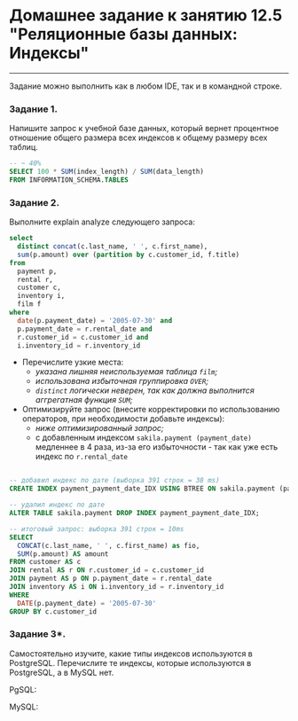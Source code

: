 # Домашнее задание к занятию 12.5 "Реляционные базы данных: Индексы"

---

Задание можно выполнить как в любом IDE, так и в командной строке.

### Задание 1.

Напишите запрос к учебной базе данных, который вернет процентное отношение общего размера всех индексов к общему размеру всех таблиц.

```sql
-- ~ 40%
SELECT 100 * SUM(index_length) / SUM(data_length) 
FROM INFORMATION_SCHEMA.TABLES
```

### Задание 2.

Выполните explain analyze следующего запроса:
```sql
select 
  distinct concat(c.last_name, ' ', c.first_name), 
  sum(p.amount) over (partition by c.customer_id, f.title)
from 
  payment p, 
  rental r, 
  customer c, 
  inventory i, 
  film f
where 
  date(p.payment_date) = '2005-07-30' and 
  p.payment_date = r.rental_date and 
  r.customer_id = c.customer_id and 
  i.inventory_id = r.inventory_id
```
- Перечислите узкие места:
  - *указана лишняя неиспользуемая таблица `film`;*
  - *использована избыточная группировка `OVER`;*
  - *`distinct` логически неверен, так как должна выполнится аггрегатная функция `SUM`;*
- Оптимизируйте запрос (внесите корректировки по использованию операторов, при необходимости добавьте индексы):
  - *ниже оптимизированный запрос;*
  - с добавленным индексом `sakila.payment (payment_date)` медленнее в 4 раза, из-за его избыточности - так как уже есть индекс по `r.rental_date`

```sql

-- добавил индекс по дате (выборка 391 строк = 38 ms)
CREATE INDEX payment_payment_date_IDX USING BTREE ON sakila.payment (payment_date);

-- удалил индекс по дате
ALTER TABLE sakila.payment DROP INDEX payment_payment_date_IDX;

-- итоговый запрос: выборка 391 строк = 10ms
SELECT 
  CONCAT(c.last_name, ' ', c.first_name) as fio,
  SUM(p.amount) AS amount
FROM customer AS c
JOIN rental AS r ON r.customer_id = c.customer_id
JOIN payment AS p ON p.payment_date = r.rental_date
JOIN inventory AS i ON i.inventory_id = r.inventory_id
WHERE 
  DATE(p.payment_date) = '2005-07-30'
GROUP BY c.customer_id

```

### Задание 3*.

Самостоятельно изучите, какие типы индексов используются в PostgreSQL. Перечислите те индексы, которые используются в PostgreSQL, а в MySQL нет.


PgSQL:

MySQL:




